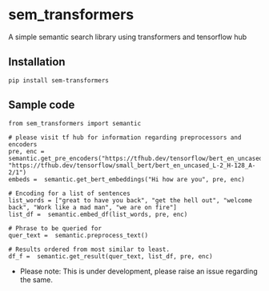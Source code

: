 # sem_transformers
A simple semantic search library using transformers and tensorflow hub

## Installation

```
pip install sem-transformers
```

## Sample code 
```
from sem_transformers import semantic

# please visit tf hub for information regarding preprocessors and encoders
pre, enc =  semantic.get_pre_encoders("https://tfhub.dev/tensorflow/bert_en_uncased_preprocess/3", "https://tfhub.dev/tensorflow/small_bert/bert_en_uncased_L-2_H-128_A-2/1")
embeds =  semantic.get_bert_embeddings("Hi how are you", pre, enc)

# Encoding for a list of sentences
list_words = ["great to have you back", "get the hell out", "welcome back", "Work like a mad man", "we are on fire"]
list_df =  semantic.embed_df(list_words, pre, enc)

# Phrase to be queried for
quer_text =  semantic.preprocess_text()

# Results ordered from most similar to least. 
df_f =  semantic.get_result(quer_text, list_df, pre, enc)
```
- Please note: This is under development, please raise an issue regarding the same. 
